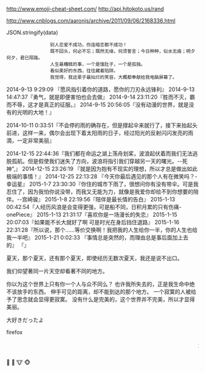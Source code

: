 ﻿http://www.emoji-cheat-sheet.com/
http://api.hitokoto.us/rand


http://www.cnblogs.com/aaronjs/archive/2011/09/06/2168336.html

JSON.stringify(data)



					别人恋爱不成功，你连暗恋都不成功！
					既不回头，何必不忘；既然无缘，何须誓言；今日种种，似水无痕；明夕何夕，君已陌路。
					人生最糟糕的事，一个是饿肚子，一个是孤独。
					看似美好的东西，往往藏着陷阱。
					我觉得，我这辈子最灿烂的笑容，大概都奉献给我电脑屏幕了。
2014-9-13 9:29:09 『愿风指引着你的道路，愿你的刀刃永远锋利』
2014-9-13 14:47:37『勇气，就是即便害怕也会去做』
2014-9-14 23:11:20『胜而不灭，霸而不辱，这才是真正的征服。』
2014-9-15 20:56:05『没有动漫的世界，就是没有的光明的大地！』

2014-10-11 0:33:51『不会停的雨的确存在，但是撑起伞来就行了，接下来抬起头前进，这样一来，偶尔会出现下着太阳雨的日子，经过阳光的反射闪闪发亮的雨滴，一定非常美丽』

2014-12-15 22:44:36『我们都在命运之湖上荡舟划桨，波浪起伏着而我们无法逃脱孤航。但是假使我们迷失了方向，波浪将指引我们穿越另一天的曙光。--死神",』
2014-12-15 23:26:19 『就是因为抱有不现实的理想，所以才总是做出如此极端的事情！』
2014-12-25 22:13:28 『今天你最后遇见的那个人有在微笑吗？-幸运星』
2015-1-7 23:30:30『你住的城市下雨了，很想问你有没有带伞。可是我忍住了，因为我怕你说没带，而我又无能为力，就像是我爱你却给不到你想要的陪伴。--宫崎骏』
2015-1-8 22:19:56『陪伴是最长情的告白』
2015-1-13 00:42:54『人经历风浪是会变得更强，可是船不同，日积月累的只有伤痛-onePiece』
2015-1-13 21:31:17『喜欢你是一场漫长的失恋』
2015-1-15 20:07:03『如果能不长大就好了啊 可是时光在身后挡住退路』
2015-1-16 22:31:28『所以说，那个……等价交换啊！我把我的人生给你一半，你的人生也给我一半吧』
2015-1-21 0:02:33 『事情总是突然的，而理由总是事后面加上去的』
『』


夏天，那个夏天，还有那个夏天，即使经历无数次夏天，我还是说不出口。

我们仰望著同一片天空却看著不同的地方。


你以为这个世界上只有你一个人与众不同么？
也许我所失去的，正是我生命中绝不该放手的东西。
伸手可见的距离，却不能到达的那个地方。
一个寂寞的人被给予了思念就会显得更寂寞。
没有什么是完美的，这个世界并不完美，所以才显得美丽。

大好きだったよ

firefox
<marquee onmouseover="if(document.all!=null){this.stop()}" onmouseout="if(document.all!=null){this.start()}" scrollamount="2" scrolldelay="1" direction="left">

<a href="notice"> 使你更快速上手 </a>
</marquee>





:pig:
:pig_nose:
:cow:
:monkey_face:

